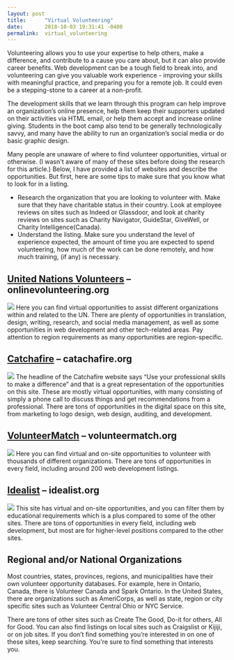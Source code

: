 ```yaml
---
layout: post
title:      "Virtual Volunteering"
date:       2018-10-03 19:31:41 -0400
permalink:  virtual_volunteering
---
```



Volunteering allows you to use your expertise to help others, make a difference, and contribute to a cause you care about, but it can also provide career benefits.  Web development can be a tough field to break into, and volunteering can give you valuable work experience - improving your skills with meaningful practice, and preparing you for a remote job. It could even be a stepping-stone to a career at a non-profit.
 
The development skills that we learn through this program can help improve an organization’s online presence, help them keep their supporters updated on their activities via HTML email, or help them accept and increase online giving. Students in the boot camp also tend to be generally technologically savvy, and many have the ability to run an organization’s social media or do basic graphic design.
 
Many people are unaware of where to find volunteer opportunities, virtual or otherwise. (I wasn't aware of many of these sites before doing the research for this article.) Below, I have provided a list of websites and describe the opportunities. But first, here are some tips to make sure that you know what to look for in a listing. 
* Research the organization that you are looking to volunteer with. Make sure that they have charitable status in their country. Look at employee reviews on sites such as Indeed or Glassdoor, and look at charity reviews on sites such as Charity Navigator, GuideStar, GiveWell, or Charity Intelligence(Canada). 
* Understand the listing. Make sure you understand the level of experience expected, the amount of time you are expected to spend volunteering, how much of the work can be done remotely, and how much training, (if any) is necessary.  

## [United Nations Volunteers](http://onlinevolunteering.org) – onlinevolunteering.org
![](https://image.ibb.co/irMewz/volunteering1.png)
Here you can find virtual opportunities to assist different organizations within and related to the UN. There are plenty of opportunities in translation, design, writing, research, and social media management, as well as some opportunities in web development and other tech-related areas. Pay attention to region requirements as many opportunities are region-specific.
## [Catchafire](http://catachafire.org) – catachafire.org
![](https://image.ibb.co/n3tEUK/volunteering3.png)
The headline of the Catchafire website says “Use your professional skills to make a difference” and that is a great representation of the opportunities on this site. These are mostly virtual opportunities, with many consisting of simply a phone call to discuss things and get recommendations from a professional. There are tons of opportunities in the digital space on this site, from marketing to logo design, web design, auditing, and development.
## [VolunteerMatch](http://volunteermatch.org) – volunteermatch.org
![](https://image.ibb.co/kRRCGz/volunteering2.png)
Here you can find virtual and on-site opportunities to volunteer with thousands of different organizations. There are tons of opportunities in every field, including around 200 web development listings. 
## [Idealist](http://idealist.org) – idealist.org
![](https://image.ibb.co/ixpM9K/volunteering4.png)
This site has virtual and on-site opportunities, and you can filter them by educational requirements which is a plus compared to some of the other sites. There are tons of opportunities in every field, including web development, but most are for higher-level positions compared to the other sites. 
## Regional and/or National Organizations
Most countries, states, provinces, regions, and municipalities have their own volunteer opportunity databases. For example, here in Ontario, Canada, there is Volunteer Canada and Spark Ontario. In the United States, there are organizations such as AmeriCorps, as well as state, region or city specific sites such as Volunteer Central Ohio or NYC Service.

There are tons of other sites such as Create The Good, Do-it for others, All for Good. You can also find listings on local sites such as Craigslist or Kijiji, or on job sites.  If you don’t find something you’re interested in on one of these sites, keep searching. You're sure to find something that interests you.
